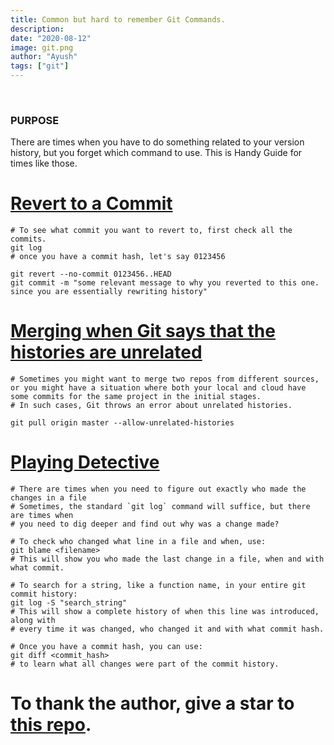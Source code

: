 ```yaml
---
title: Common but hard to remember Git Commands.
description:
date: "2020-08-12"
image: git.png
author: "Ayush"
tags: ["git"]
---
```


<br />

<h3>PURPOSE</h3>
There are times when you have to do something related to your version history, but you forget which command to use. This is Handy Guide for times like those. 


# [Revert to a Commit](https://stackoverflow.com/a/21718540/7048915)

```
# To see what commit you want to revert to, first check all the commits.
git log 
# once you have a commit hash, let's say 0123456

git revert --no-commit 0123456..HEAD
git commit -m "some relevant message to why you reverted to this one. since you are essentially rewriting history"
```

# [Merging when Git says that the histories are unrelated](https://www.educative.io/edpresso/the-fatal-refusing-to-merge-unrelated-histories-git-error)
```
# Sometimes you might want to merge two repos from different sources, or you might have a situation where both your local and cloud have some commits for the same project in the initial stages.
# In such cases, Git throws an error about unrelated histories.

git pull origin master --allow-unrelated-histories
```

# [Playing Detective](https://vimeo.com/280579162)
```
# There are times when you need to figure out exactly who made the changes in a file
# Sometimes, the standard `git log` command will suffice, but there are times when 
# you need to dig deeper and find out why was a change made? 

# To check who changed what line in a file and when, use:
git blame <filename>
# This will show you who made the last change in a file, when and with what commit.

# To search for a string, like a function name, in your entire git commit history:
git log -S "search_string"
# This will show a complete history of when this line was introduced, along with 
# every time it was changed, who changed it and with what commit hash.

# Once you have a commit hash, you can use:
git diff <commit_hash>
# to learn what all changes were part of the commit history.
```

# To thank the author, give a star to [this repo](https://github.com/ayushxx7/ayush-mandowara-blog).
